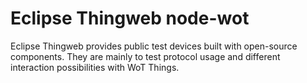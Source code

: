 # Eclipse Thingweb node-wot

Eclipse Thingweb provides public test devices built with open-source components. They are mainly to test protocol usage and different interaction possibilities with WoT Things.
